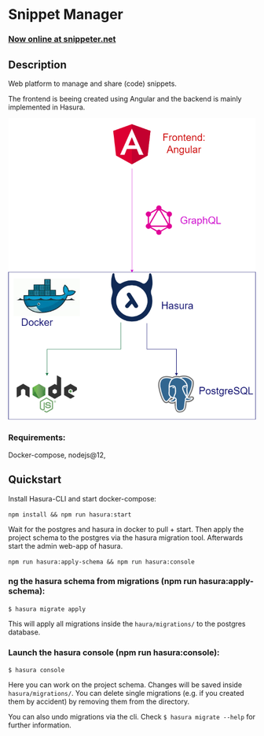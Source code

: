 # Snippet Manager

### [Now online at snippeter.net](https://www.snippeter.net)

## Description
Web platform to manage and share (code) snippets.

The frontend is beeing created using Angular and the backend is mainly implemented in Hasura.

![Architecture diagram](./readme-assets/snippet-manager-architecture.png "Architektur")


### Requirements:
Docker-compose, nodejs@12,

## Quickstart
Install Hasura-CLI and start docker-compose:

`npm install && npm run hasura:start`

Wait for the postgres and hasura in docker to pull + start.
Then apply the project schema to the postgres via the hasura migration tool.
Afterwards start the admin web-app of hasura.

`npm run hasura:apply-schema && npm run hasura:console`

### ng the hasura schema from migrations (npm run hasura:apply-schema):

`$ hasura migrate apply`

This will apply all migrations inside the `haura/migrations/` to the postgres database.

### Launch the hasura console (npm run hasura:console):
```$ hasura console```

Here you can work on the project schema. Changes will be saved inside `hasura/migrations/`.
You can delete single migrations (e.g. if you created them by accident) by removing them from the directory.

You can also undo migrations via the cli. Check `$ hasura migrate --help` for further information.

